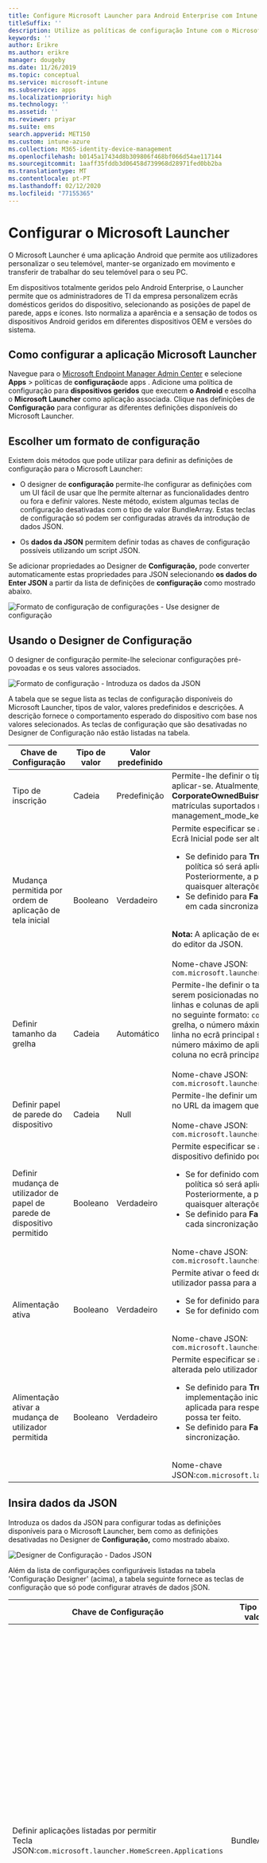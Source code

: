 ```yaml
---
title: Configure Microsoft Launcher para Android Enterprise com Intune
titleSuffix: ''
description: Utilize as políticas de configuração Intune com o Microsoft Launcher.
keywords: ''
author: Erikre
ms.author: erikre
manager: dougeby
ms.date: 11/26/2019
ms.topic: conceptual
ms.service: microsoft-intune
ms.subservice: apps
ms.localizationpriority: high
ms.technology: ''
ms.assetid: ''
ms.reviewer: priyar
ms.suite: ems
search.appverid: MET150
ms.custom: intune-azure
ms.collection: M365-identity-device-management
ms.openlocfilehash: b0145a17434d8b309806f468bf066d54ae117144
ms.sourcegitcommit: 1aaff35fddb3d06458d739968d28971fed0bb2ba
ms.translationtype: MT
ms.contentlocale: pt-PT
ms.lasthandoff: 02/12/2020
ms.locfileid: "77155365"
---
```

# <a name="configure-microsoft-launcher"></a>Configurar o Microsoft Launcher

O Microsoft Launcher é uma aplicação Android que permite aos utilizadores personalizar o seu telemóvel, manter-se organizado em movimento e transferir de trabalhar do seu telemóvel para o seu PC. 

Em dispositivos totalmente geridos pelo Android Enterprise, o Launcher permite que os administradores de TI da empresa personalizem ecrãs domésticos geridos do dispositivo, selecionando as posições de papel de parede, apps e ícones. Isto normaliza a aparência e a sensação de todos os dispositivos Android geridos em diferentes dispositivos OEM e versões do sistema. 

## <a name="how-to-configure-the-microsoft-launcher-app"></a>Como configurar a aplicação Microsoft Launcher 

Navegue para o [Microsoft Endpoint Manager Admin Center](https://go.microsoft.com/fwlink/?linkid=2109431) e selecione **Apps** > políticas de **configuração**de apps . Adicione uma política de configuração para **dispositivos geridos** que executem **o Android** e escolha o **Microsoft Launcher** como aplicação associada. Clique nas definições de **Configuração** para configurar as diferentes definições disponíveis do Microsoft Launcher. 

## <a name="choosing-a-configuration-settings-format"></a>Escolher um formato de configuração 

Existem dois métodos que pode utilizar para definir as definições de configuração para o Microsoft Launcher: 

- O designer de **configuração** permite-lhe configurar as definições com um UI fácil de usar que lhe permite alternar as funcionalidades dentro ou fora e definir valores. Neste método, existem algumas teclas de configuração desativadas com o tipo de valor BundleArray. Estas teclas de configuração só podem ser configuradas através da introdução de dados JSON. 

- Os **dados da JSON** permitem definir todas as chaves de configuração possíveis utilizando um script JSON. 

Se adicionar propriedades ao Designer de **Configuração,** pode converter automaticamente estas propriedades para JSON selecionando **os dados do Enter JSON** a partir da lista de definições de **configuração** como mostrado abaixo.

   ![Formato de configuração de configurações - Use designer de configuração](./media/configure-microsoft-launcher/configure-microsoft-launcher-01.png)

## <a name="using-configuration-designer"></a>Usando o Designer de Configuração

O designer de configuração permite-lhe selecionar configurações pré-povoadas e os seus valores associados.

   ![Formato de configuração - Introduza os dados da JSON](./media/configure-microsoft-launcher/configure-microsoft-launcher-02.png)

A tabela que se segue lista as teclas de configuração disponíveis do Microsoft Launcher, tipos de valor, valores predefinidos e descrições. A descrição fornece o comportamento esperado do dispositivo com base nos valores selecionados. As teclas de configuração que são desativadas no Designer de Configuração não estão listadas na tabela.

|    Chave de Configuração    |    Tipo de valor    |    Valor predefinido    |    Descrição     |
|---------------------------------------------------|------------------|---------------------|-------------------------------------------------------------------------------------------------------------------------------------------------------------------------------------------------------------------------------------------------------------------------------------------------------------------------------------------------------------------------------------------------------------------------------------------------------------------------------------------------------------------------------------------------------------------------------|
|    Tipo de inscrição    |    Cadeia     |    Predefinição    |    Permite-lhe definir o tipo de inscrição a que esta política deve aplicar-se. Atualmente, o valor **Default** refere-se a **CorporateOwnedBuisnessOnly**. Não existem outros tipos de matrículas suportados neste momento.        Nome-chave JSON: management_mode_key        |
|    Mudança permitida por ordem de aplicação de tela inicial    |    Booleano    |    Verdadeiro    |    Permite especificar se a definição de Pedido de **Aplicações** de Ecrã Inicial pode ser alterada pelo utilizador final.<ul><li>Se definido para **True**, a ordem da aplicação definida na política só será aplicada para a implementação inicial. Posteriormente, a política não será aplicada para respeitar quaisquer alterações que o utilizador possa ter feito.</li><li>Se definido para **Falso,** a ordem da aplicação será executada em cada sincronização.</li></ul><br>**Nota:** A aplicação de ecrã inicial só pode ser configurada através do editor da JSON.<br><br>Nome-chave JSON:<br>`com.microsoft.launcher.HomeScreen.AppOrder.UserChangeAllowed`    |
|    Definir tamanho da grelha    |    Cadeia    |    Automático    |    Permite-lhe definir o tamanho da grelha para as aplicações serem posicionadas no ecrã principal. Pode definir o número de linhas e colunas de aplicações para definir o tamanho da grelha no seguinte formato: `columns;rows`. Se definir o tamanho da grelha, o número máximo de aplicações que serão mostradas em linha no ecrã principal seria o número de linhas que definiu e o número máximo de aplicações que serão mostradas numa coluna no ecrã principal seria o número de colunas que definiu.<br><br>        Nome-chave JSON:<br>`com.microsoft.launcher.HomeScreen.GridSize`    |
|    Definir papel de parede do dispositivo    |    Cadeia    |    Null    |    Permite-lhe definir um papel de parede à sua escolha, entrando no URL da imagem que pretende definir como papel de parede.<br><br>Nome-chave JSON:<br>`com.microsoft.launcher.Wallpaper.URL`    |
|    Definir mudança de utilizador de papel de parede de dispositivo permitido    |    Booleano    |    Verdadeiro    |    Permite especificar se a definição de papel de parede do dispositivo definido pode ser alterada pelo utilizador final.<ul><li>Se for definido como **Verdadeiro,** o papel de parede da política só será aplicado para a implantação inicial. Posteriormente, a política não será aplicada para respeitar quaisquer alterações que o utilizador possa ter feito.</li><li>Se definido para **Falso,** o papel de parede será aplicado em cada sincronização.</li></ul><br>Nome-chave JSON:<br>`com.microsoft.launcher.Wallpaper.URL.UserChangeAllowed`        |
|    Alimentação ativa    |    Booleano    |    Verdadeiro    |    Permite ativar o feed do lançador do dispositivo quando o utilizador passa para a direita no ecrã principal.<ul><li>Se for definido para **True,** o feed será ativado.</li><li>Se for definido como **Falso,** o feed será desativado.</li></ul><br>Nome-chave JSON:<br>`com.microsoft.launcher.Feed.Enabled`    |
|    Alimentação ativar a mudança de utilizador permitida    |    Booleano    |    Verdadeiro    |     Permite especificar se a definição de **Feed Enable** pode ser alterada pelo utilizador final.<ul><li>Se definido para **True,** o feed só será aplicado para a implementação inicial. Posteriormente, a política não será aplicada para respeitar quaisquer alterações que o utilizador possa ter feito.</li><li>Se definido para **Falso,** o feed será aplicado em cada sincronização.</li></ul><br>Nome-chave JSON:`com.microsoft.launcher.Feed.Enabled.UserChangeAllowed`    |

## <a name="enter-json-data"></a>Insira dados da JSON

Introduza os dados da JSON para configurar todas as definições disponíveis para o Microsoft Launcher, bem como as definições desativadas no Designer de **Configuração,** como mostrado abaixo.

   ![Designer de Configuração - Dados JSON](./media/configure-microsoft-launcher/configure-microsoft-launcher-03.png)

Além da lista de configurações configuráveis listadas na tabela 'Configuração Designer' (acima), a tabela seguinte fornece as teclas de configuração que só pode configurar através de dados jSON.

|    Chave de Configuração    |    Tipo de valor    |    Valor predefinido    |    Descrição     |
|----------------------------------------------------------------------------------------------------|-------------------|-------------------------------------------------------------------------------------|------------------------------------------------------------------------------------------------------------------------------------------------------------------------------------------------------------------------------------------------------------------------------------------------------------------------------------------------------------------------------------------------------------------------------------------------------------------------------------------------------------------------------------------------------------------------------------------------------------------------------------------------------------------------------------|
|    Definir aplicações listadas por permitir<br>Tecla JSON:`com.microsoft.launcher.HomeScreen.Applications`    |    BundleArray    | Ver: [Definir aplicações listadas por permitir](configure-microsoft-launcher.md#set-allow-listed-applications)</sup>    |    Permite definir o conjunto de aplicações visíveis no ecrã principal entre as aplicações instaladas no dispositivo. Pode definir as aplicações ao introduzir o nome do pacote de aplicações das aplicações que gostaria de tornar visíveis, por exemplo, `com.android.settings` tornariaas as definições acessíveis no ecrã principal. As aplicações que permite listar nesta secção já devem ser instaladas no dispositivo para serem visíveis no ecrã principal.<p>Propriedades:<ul><li>**Pacote:** O nome do pacote de candidatura</li><li>**Classe:** A atividade da aplicação, que é específica para uma determinada página de aplicações. Utilizaria a página de aplicações padrão se este valor estiver vazio.</li></ul>      |
|    Ordem de aplicação de tela principal<br>Tecla JSON: `com.microsoft.launcher.HomeScreen.AppOrder`    |    BundleArray    |    Ver: Pedido de [aplicação de ecrã inicial](configure-microsoft-launcher.md#home-screen-app-order)      |    Permite especificar a encomenda da aplicação no ecrã principal.<p>Propriedades:<br><ul><li>**Tipo:** O único tipo suportado é `application`.</li><li>**Posição:** A ranhura do ícone da aplicação no ecrã principal. Isto começa a partir da posição 1 na parte superior esquerda, e vai da esquerda para a direita, de cima para baixo.</li><li>**Pacote:** O nome do pacote de candidatura.</li><li>**Classe:** A atividade da aplicação, que é específica para uma determinada página de aplicações. A página de aplicações padrão será usada se este valor estiver vazio.</li></ul>    |

### <a name="set-allow-listed-applications"></a>Definir aplicações listadas por permitir

```JSON
{
    "key": "com.microsoft.launcher.HomeScreen.Applications",
    "valueBundleArray": 
    [
        {
            "managedProperty": [
                {
                    "key": "package",
                    "valueString": ""
                },
                {
                    "key": "class",
                    "valueString": ""
                }
            ]
        }
    ]
}
```

### <a name="home-screen-app-order"></a>Ordem de aplicativo de tela principal

```JSON
{
    "key": "com.microsoft.launcher.HomeScreen.AppOrder",
    "valueBundleArray": 
    [
        {
            "managedProperty": [
                {
                    "key": "type",
                    "valueString": "application"
                },
                {
                    "key": "position",
                    "valueInteger": 0
                },
                {
                    "key": "package",
                    "valueString": ""
                },
                {
                    "key": "class",
                    "valueString": ""
                }
            ]
        }
    ]
}
```

Segue-se um exemplo de script JSON com todas as chaves de configuração disponíveis incluídas:

```JSON
{
    "kind": "androidenterprise#managedConfiguration", 
    "productId": "app:com.microsoft.launcher", 
    "managedProperty": [
        {
            "key": "management_mode_key", 
            "valueString": "Default"
        }, 
        {
            "key": "com.microsoft.launcher.Feed.Enable.UserChangeAllowed", 
            "valueBool": false
        }, 
        {
            "key": "com.microsoft.launcher.Feed.Enable", 
            "valueBool": true
        }, 
        {
            "key": "com.microsoft.launcher.Wallpaper.Url.UserChangeAllowed", 
            "valueBool": false
        }, 
        {
            "key": "com.microsoft.launcher.Wallpaper.Url", 
            "valueBool": "http://www.contoso.com/wallpaper.png"
        }, 
        {
            "key": "com.microsoft.launcher.HomeScreen.GridSize", 
            "valueString": "5;5"
        }, 
        {
            "key": "com.microsoft.launcher.HomeScreen.Applications", 
            "valueBundleArray": [
                {
                    "managedProperty": [
                        {
                            "key": "package", 
                            "valueString": "com.ups.mobile.android"
                        }, 
                        {
                            "key": "class", 
                            "valueString": ""
                        }
                    ]
                }, 
                {
                    "managedProperty": [
                        {
                            "key": "package", 
                            "valueString": "com.microsoft.teams"
                        }, 
                        {
                            "key": "class", 
                            "valueString": ""
                        }
                    ]
                }, 
                {
                    "managedProperty": [
                        {
                            "key": "package", 
                            "valueString": "com.microsoft.bing"
                        }, 
                        {
                            "key": "class", 
                            "valueString": ""
                        }
                    ]
                }
            ]
        }, 
        {
            "key": "com.microsoft.launcher.HomeScreen.AppOrder.UserChangeAllowed", 
            "valueBool": false
        }, 
        {
            "key": "com.microsoft.launcher.HomeScreen.AppOrder", 
            "valueBundleArray": [
                {
                    "managedProperty": [
                        {
                            "key": "type", 
                            "valueString": "application"
                        }, 
                        {
                            "key": "position", 
                            "valueInteger": 17
                        }, 
                        {
                            "key": "package", 
                            "valueString": "com.ups.mobile.android"
                        }, 
                        {
                            "key": "class", 
                            "valueString": ""
                        }
                    ]
                }, 
                {
                    "managedProperty": [
                        {
                            "key": "type", 
                            "valueString": "application"
                        }, 
                        {
                            "key": "position", 
                            "valueInteger": 18
                        }, 
                        {
                            "key": "package", 
                            "valueString": "com.microsoft.teams"
                        }, 
                        {
                            "key": "class", 
                            "valueString": ""
                        }
                    ]
                }, 
                {
                    "managedProperty": [
                        {
                            "key": "type", 
                            "valueString": "application"
                        }, 
                        {
                            "key": "position", 
                            "valueInteger": 19
                        }, 
                        {
                            "key": "package", 
                            "valueString": "com.microsoft.bing"
                        }, 
                        {
                            "key": "class", 
                            "valueString": ""
                        }
                    ]
                }
            ]
        }
    ]
}
```

## <a name="next-steps"></a>Próximos passos

- Para obter mais informações sobre dispositivos geridos pelo Android Enterprise, consulte [a inscrição intune do Android Enterprise na sua plena gestão de dispositivos.](../enrollment/android-fully-managed-enroll.md)
